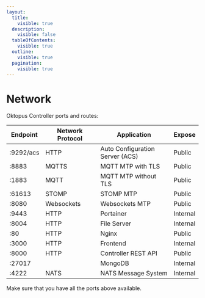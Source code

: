 ```yaml
---
layout:
  title:
    visible: true
  description:
    visible: false
  tableOfContents:
    visible: true
  outline:
    visible: true
  pagination:
    visible: true
---
```


# Network

Oktopus Controller ports and routes:

<table><thead><tr><th>Endpoint</th><th width="179">Network Protocol</th><th width="280">Application</th><th>Expose</th></tr></thead><tbody><tr><td>:9292/acs</td><td>HTTP</td><td>Auto Configuration Server (ACS)</td><td>Public</td></tr><tr><td>:8883</td><td>MQTTS</td><td>MQTT  MTP with TLS</td><td>Public</td></tr><tr><td>:1883</td><td>MQTT</td><td>MQTT  MTP without TLS</td><td>Public</td></tr><tr><td>:61613</td><td>STOMP</td><td>STOMP MTP</td><td>Public</td></tr><tr><td>:8080</td><td>Websockets</td><td>Websockets MTP</td><td>Public</td></tr><tr><td>:9443</td><td>HTTP</td><td>Portainer</td><td>Internal</td></tr><tr><td>:8004</td><td>HTTP</td><td>File Server</td><td>Internal</td></tr><tr><td>:80</td><td>HTTP</td><td>Nginx</td><td>Public</td></tr><tr><td>:3000</td><td>HTTP</td><td>Frontend</td><td>Internal</td></tr><tr><td>:8000</td><td>HTTP</td><td>Controller REST API</td><td>Public</td></tr><tr><td>:27017</td><td></td><td>MongoDB</td><td>Internal</td></tr><tr><td>:4222</td><td>NATS</td><td>NATS Message System</td><td>Internal</td></tr></tbody></table>

Make sure that you have all the ports above available.





